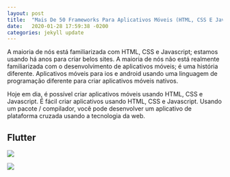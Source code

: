 ```yaml
---
layout: post
title:  "Mais De 50 Frameworks Para Aplicativos Móveis (HTML, CSS E JavaScript)"
date:   2020-01-28 17:59:38 -0200
categories: jekyll update
---
```



A maioria de nós está familiarizada com HTML, CSS e Javascript; estamos usando há anos para criar belos sites. A maioria de nós não está realmente familiarizada com o desenvolvimento de aplicativos móveis; é uma história diferente. Aplicativos móveis para ios e android usando uma linguagem de programação diferente para criar aplicativos móveis nativos.

Hoje em dia, é possível criar aplicativos móveis usando HTML, CSS e Javascript. É fácil criar aplicativos usando HTML, CSS e Javascript. Usando um pacote / compilador, você pode desenvolver um aplicativo de plataforma cruzada usando a tecnologia da web.


## Flutter

![](https://trello-attachments.s3.amazonaws.com/5d7e8031eaec3e42c24aade0/5e442fc056a57c8f8411c9e4/dac24048e529541577f61e9ce42a1640/Flutter.jpg)

[![](https://trello-attachments.s3.amazonaws.com/5d7e8031eaec3e42c24aade0/5e442fc056a57c8f8411c9e4/a180331651b0319f1b1c319742c8251d/FONTE.png)](https://flutter.dev/)
